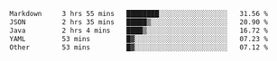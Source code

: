 <!--START_SECTION:waka-->

```txt
Markdown     3 hrs 55 mins   ████████░░░░░░░░░░░░░░░░░   31.56 %
JSON         2 hrs 35 mins   █████▒░░░░░░░░░░░░░░░░░░░   20.90 %
Java         2 hrs 4 mins    ████▒░░░░░░░░░░░░░░░░░░░░   16.72 %
YAML         53 mins         █▓░░░░░░░░░░░░░░░░░░░░░░░   07.23 %
Other        53 mins         █▓░░░░░░░░░░░░░░░░░░░░░░░   07.12 %
```

<!--END_SECTION:waka-->
